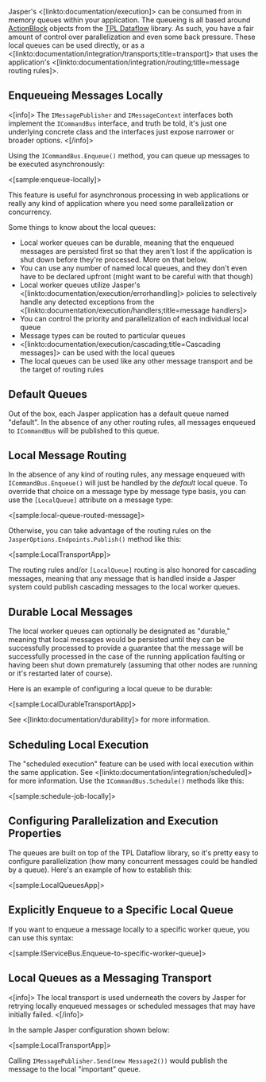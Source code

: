 <!--title:Local Worker Queues-->


Jasper's <[linkto:documentation/execution]> can be consumed from in memory queues within your application. The queueing is all based around [ActionBlock](https://docs.microsoft.com/en-us/dotnet/standard/parallel-programming/how-to-perform-action-when-a-dataflow-block-receives-data) objects from the [TPL Dataflow](https://docs.microsoft.com/en-us/dotnet/standard/parallel-programming/dataflow-task-parallel-library) library. As such, you have a fair amount of control over parallelization and even some back pressure. These local queues can be used directly, or as a <[linkto:documentation/integration/transports;title=transport]> that uses the application's <[linkto:documentation/integration/routing;title=message routing rules]>.




## Enqueueing Messages Locally

<[info]>
The `IMessagePublisher` and `IMessageContext` interfaces both implement the `ICommandBus` interface, and truth be told,
it's just one underlying concrete class and the interfaces just expose narrower or broader options.
<[/info]>

Using the `ICommandBus.Enqueue()` method, you can queue up messages to be executed asynchronously:

<[sample:enqueue-locally]>

This feature is useful for asynchronous processing in web applications or really any kind of application where you need some parallelization or concurrency. 

Some things to know about the local queues:

* Local worker queues can be durable, meaning that the enqueued messages are persisted first so that they aren't lost if the application is shut down before they're processed. More on that below.
* You can use any number of named local queues, and they don't even have to be declared upfront (might want to be careful with that though)
* Local worker queues utilize Jasper's <[linkto:documentation/execution/errorhandling]> policies to selectively handle any detected exceptions from the <[linkto:documentation/execution/handlers;title=message handlers]>
* You can control the priority and parallelization of each individual local queue
* Message types can be routed to particular queues
* <[linkto:documentation/execution/cascading;title=Cascading messages]> can be used with the local queues
* The local queues can be used like any other message transport and be the target of routing rules




## Default Queues

Out of the box, each Jasper application has a default queue named "default". In the absence of any
other routing rules, all messages enqueued to `ICommandBus` will be published to this queue.

## Local Message Routing

In the absence of any kind of routing rules, any message enqueued with `ICommandBus.Enqueue()` will just be handled by the 
*default* local queue. To override that choice on a message type by message type basis, you can use the `[LocalQueue]` attribute
on a message type:

<[sample:local-queue-routed-message]>

Otherwise, you can take advantage of the routing rules on the `JasperOptions.Endpoints.Publish()` method like this:

<[sample:LocalTransportApp]>

The routing rules and/or `[LocalQueue]` routing is also honored for cascading messages, meaning that any message that is handled inside a Jasper system could publish cascading messages to the local worker queues.


## Durable Local Messages

The local worker queues can optionally be designated as "durable," meaning that local messages would be persisted until they can be successfully processed to provide a guarantee that the message will be successfully processed in the case of the running application faulting or having been shut down prematurely (assuming that other nodes are running or it's restarted later of course).

Here is an example of configuring a local queue to be durable:

<[sample:LocalDurableTransportApp]>


See <[linkto:documentation/durability]> for more information.


## Scheduling Local Execution

The "scheduled execution" feature can be used with local execution within the same application. See <[linkto:documentation/integration/scheduled]> for more information. Use the `ICommandBus.Schedule()` methods like this:

<[sample:schedule-job-locally]>


## Configuring Parallelization and Execution Properties

The queues are built on top of the TPL Dataflow library, so it's pretty easy to configure parallelization (how many concurrent messages could be handled by a queue). Here's an example of how to establish this:

<[sample:LocalQueuesApp]>


## Explicitly Enqueue to a Specific Local Queue

If you want to enqueue a message locally to a specific worker queue, you can use this syntax:

<[sample:IServiceBus.Enqueue-to-specific-worker-queue]>


## Local Queues as a Messaging Transport


<[info]>
The local transport is used underneath the covers by Jasper for retrying
locally enqueued messages or scheduled messages that may have initially failed.
<[/info]>

In the sample Jasper configuration shown below:

<[sample:LocalTransportApp]>

Calling `IMessagePublisher.Send(new Message2())` would publish the message to the local "important" queue. 